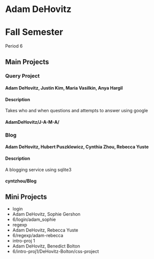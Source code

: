 Adam DeHovitz
==========

# Fall Semester
Period 6

## Main Projects

### Query Project
#### Adam DeHovitz, Justin Kim, Maria Vasilkin, Anya Hargil
#### Description
Takes who and when questions and attempts to answer using google
#### AdamDeHovitz/J-A-M-A/

### Blog
#### Adam DeHovitz, Hubert Puszklewicz, Cynthia Zhou, Rebecca Yuste
#### Description
A blogging service using sqlite3
#### cyntzhou/Blog

## Mini Projects

 * login
  * Adam DeHovitz, Sophie Gershon
  * 6/login/adam_sophie
 * regexp
  * Adam DeHovitz, Rebecca Yuste
  * 6/regexp/adam-rebecca
 * intro-proj 1
  * Adam DeHovitz, Benedict Bolton
  * 6/intro-proj1/DeHovitz-Bolton/css-project

